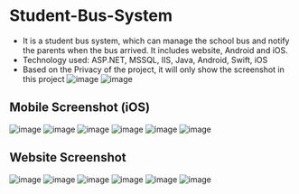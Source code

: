 # Student-Bus-System
* It is a student bus system, which can manage the school bus and notify the parents when the bus arrived. It includes website, Android and iOS.
* Technology used: ASP.NET, MSSQL, IIS, Java, Android, Swift, iOS
* Based on the Privacy of the project, it will only show the screenshot in this project
![image](https://github.com/BanNel/Student-Bus-System/blob/master/Student%20Bus%20System%20Photo/maindesign.png)
![image](https://github.com/BanNel/Student-Bus-System/blob/master/Student%20Bus%20System%20Photo/%E5%9C%96%E7%89%87%20040.png)
## Mobile Screenshot (iOS)

![image](https://github.com/BanNel/Student-Bus-System/blob/master/Student%20Bus%20System%20Photo/1.PNG)
![image](https://github.com/BanNel/Student-Bus-System/blob/master/Student%20Bus%20System%20Photo/2.PNG)
![image](https://github.com/BanNel/Student-Bus-System/blob/master/Student%20Bus%20System%20Photo/4.PNG)
![image](https://github.com/BanNel/Student-Bus-System/blob/master/Student%20Bus%20System%20Photo/3.PNG)
![image](https://github.com/BanNel/Student-Bus-System/blob/master/Student%20Bus%20System%20Photo/1%20(2).PNG)
![image](https://github.com/BanNel/Student-Bus-System/blob/master/Student%20Bus%20System%20Photo/1%20(3).PNG)

## Website Screenshot
![image](https://github.com/BanNel/Student-Bus-System/blob/master/Student%20Bus%20System%20Photo/%E5%9C%96%E7%89%87%20040.png)
![image](https://github.com/BanNel/Student-Bus-System/blob/master/Student%20Bus%20System%20Photo/%E5%9C%96%E7%89%87%20027.png)
![image](https://github.com/BanNel/Student-Bus-System/blob/master/Student%20Bus%20System%20Photo/%E5%9C%96%E7%89%87%20022.png)
![image](https://github.com/BanNel/Student-Bus-System/blob/master/Student%20Bus%20System%20Photo/%E5%9C%96%E7%89%87%20029.png)
![image](https://github.com/BanNel/Student-Bus-System/blob/master/Student%20Bus%20System%20Photo/%E5%9C%96%E7%89%87%20019.png)
![image](https://github.com/BanNel/Student-Bus-System/blob/master/Student%20Bus%20System%20Photo/%E5%9C%96%E7%89%87%20034.png)
